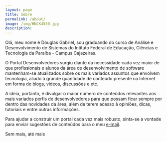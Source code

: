 ```yaml
---
layout: page
title: Sobre
permalink: /about/
image: /img/HNCK4530.jpg
description:
---
```


Olá, meu nome é Douglas Gabriel, sou graduando do curso de Análise e Desenvolvimento de Sistemas do Intituto Federal de Educação, Ciências e Tecnologia da Paraíba - Campus Cajazeiras.

O Portal Desenvolvedores surgiu diante da necessidade cada vez maior de que profissionais e alunos da área de desenvolvimento de software mantenham-se atualizados sobre os mais variados assuntos que envolvem tecnologia, aliado à grande quantidade de conteúdo presente na Internet em forma de blogs, videos, discussões e etc.

A ideia, portanto, é divulgar o maior número de conteúdos relevantes aos mais variados perfís de desenvolvedores para que possam ficar sempre por dentro das novidades da área, além de terem acesso à opiniões, dicas, tutoriais e entre outras informações.

Para ajudar a construir um portal cada vez mais robusto, sinta-se a vontade para enviar sugestões de conteúdos para o meu [e-mail][mail].

Sem mais, até mais

[mail]:mailto:douglasxgabriel@gmail.com
